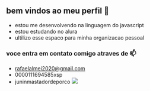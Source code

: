 ## bem vindos ao meu perfil 👋

- estou me desenvolvendo na linguagem do javascript
- estou estudando no alura
- ultilizo esse espaco para minha organizacao pessoal


### voce entra em contato comigo atraves de 📫
 - rafaelalmei2020@gmail.com
 - 0000111694585xsp
- juninmastadordeporco
![](https://media1.tenor.com/m/U7WkoJaEwEUAAAAC/sadgecry-sadge.gif)

